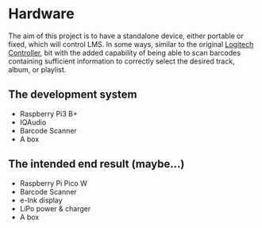 # Hardware
The aim of this project is to have a standalone device, either portable or
fixed, which will control LMS. In some ways, similar to the original
[Logitech Controller](https://lyrion.org/players-and-controllers/squeezebox-controller/),
bit with the added capability of being able to scan barcodes containing sufficient
information to correctly select the desired track, album, or playlist.

## The development system

* Raspberry Pi3 B+
* IQAudio
* Barcode Scanner
* A box

## The intended end result (maybe...)

* Raspberry Pi Pico W
* Barcode Scanner
* e-Ink display
* LiPo power & charger
* A box
